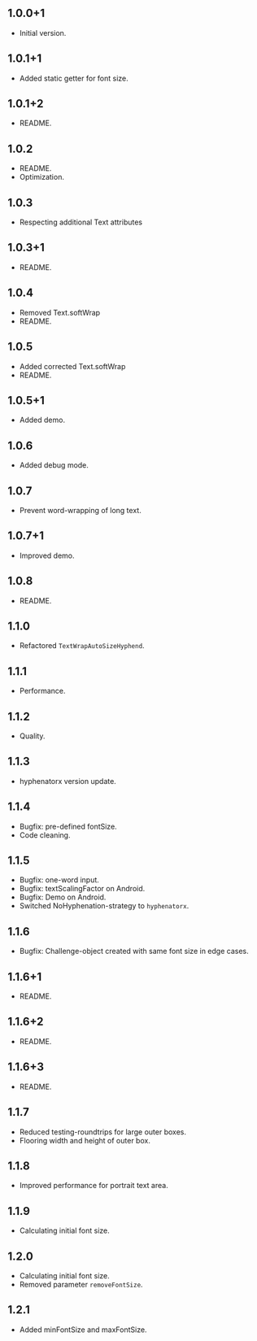 ## 1.0.0+1

- Initial version.

## 1.0.1+1

- Added static getter for font size.

## 1.0.1+2

- README.

## 1.0.2

- README.
- Optimization.

## 1.0.3

- Respecting additional Text attributes

## 1.0.3+1

- README.

## 1.0.4

- Removed Text.softWrap
- README.

## 1.0.5

- Added corrected Text.softWrap
- README.

## 1.0.5+1

- Added demo.

## 1.0.6

- Added debug mode.

## 1.0.7

- Prevent word-wrapping of long text.

## 1.0.7+1

- Improved demo.

## 1.0.8

- README.

## 1.1.0

- Refactored `TextWrapAutoSizeHyphend`.

## 1.1.1

- Performance.

## 1.1.2

- Quality.

## 1.1.3

- hyphenatorx version update.

## 1.1.4

- Bugfix: pre-defined fontSize.
- Code cleaning.

## 1.1.5

- Bugfix: one-word input.
- Bugfix: textScalingFactor on Android.
- Bugfix: Demo on Android.
- Switched NoHyphenation-strategy to `hyphenatorx`.

## 1.1.6 

- Bugfix: Challenge-object created with same font size in edge cases.

## 1.1.6+1 

- README.

## 1.1.6+2 

- README.

## 1.1.6+3 

- README.

## 1.1.7

- Reduced testing-roundtrips for large outer boxes.
- Flooring width and height of outer box.

## 1.1.8

- Improved performance for portrait text area.

## 1.1.9

- Calculating initial font size.

## 1.2.0

- Calculating initial font size.
- Removed parameter `removeFontSize`. 

## 1.2.1

- Added minFontSize and maxFontSize. 